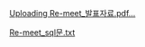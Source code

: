 
[Uploading Re-meet_발표자료.pdf…]()

[Re-meet_sql문.txt](https://github.com/user-attachments/files/15863754/Re-meet_sql.txt)
